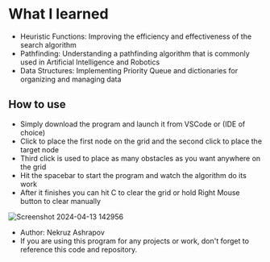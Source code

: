 # What I learned 
* Heuristic Functions: Improving the efficiency and effectiveness of the search algorithm
* Pathfinding: Understanding a pathfinding algorithm that is commonly used in Artificial Intelligence and Robotics
* Data Structures: Implementing Priority Queue and dictionaries for organizing and managing data

## How to use
* Simply download the program and launch it from VSCode or (IDE of choice)
* Click to place the first node on the grid and the second click to place the target node
* Third click is used to place as many obstacles as you want anywhere on the grid
* Hit the spacebar to start the program and watch the algorithm do its work
* After it finishes you can hit C to clear the grid or hold Right Mouse button to clear manually

![Screenshot 2024-04-13 142956](https://github.com/NekruzAsh/A-Star-Pathfinding/assets/64292629/0b5c702d-482a-4e35-84b0-18662193063e)

* Author: Nekruz Ashrapov
* If you are using this program for any projects or work, don't forget to reference this code and repository.
